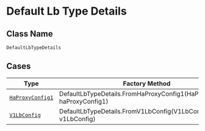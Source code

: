 
# Default Lb Type Details

## Class Name

`DefaultLbTypeDetails`

## Cases

| Type | Factory Method |
|  --- | --- |
| [`HaProxyConfig1`](../../../doc/models/ha-proxy-config-1.md) | DefaultLbTypeDetails.FromHaProxyConfig1(HaProxyConfig1 haProxyConfig1) |
| [`V1LbConfig`](../../../doc/models/v1-lb-config.md) | DefaultLbTypeDetails.FromV1LbConfig(V1LbConfig v1LbConfig) |


